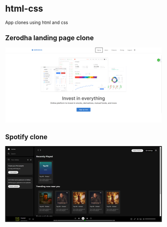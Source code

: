 # html-css
App clones using html and css

## Zerodha landing page clone
![Zerodha UI](./ZerodhaLandingPage/zerodha-landing-page.PNG)
## Spotify clone
![Spotify UI](./spotify-clone/assets/spotify-clone-ui.PNG)